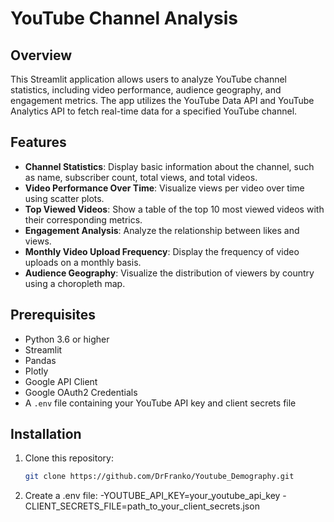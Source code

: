 # YouTube Channel Analysis

## Overview
This Streamlit application allows users to analyze YouTube channel statistics, including video performance, audience geography, and engagement metrics. The app utilizes the YouTube Data API and YouTube Analytics API to fetch real-time data for a specified YouTube channel.

## Features
- **Channel Statistics**: Display basic information about the channel, such as name, subscriber count, total views, and total videos.
- **Video Performance Over Time**: Visualize views per video over time using scatter plots.
- **Top Viewed Videos**: Show a table of the top 10 most viewed videos with their corresponding metrics.
- **Engagement Analysis**: Analyze the relationship between likes and views.
- **Monthly Video Upload Frequency**: Display the frequency of video uploads on a monthly basis.
- **Audience Geography**: Visualize the distribution of viewers by country using a choropleth map.

## Prerequisites
- Python 3.6 or higher
- Streamlit
- Pandas
- Plotly
- Google API Client
- Google OAuth2 Credentials
- A `.env` file containing your YouTube API key and client secrets file

## Installation
1. Clone this repository:
   ```bash
   git clone https://github.com/DrFranko/Youtube_Demography.git

2. Create a .env file:
   -YOUTUBE_API_KEY=your_youtube_api_key
   -CLIENT_SECRETS_FILE=path_to_your_client_secrets.json
